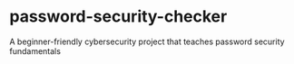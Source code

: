 # password-security-checker
A beginner-friendly cybersecurity project that teaches password security fundamentals
